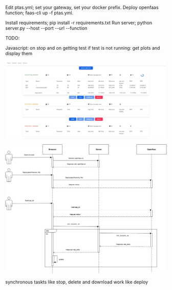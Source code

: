 Edit ptas.yml; set your gateway, set your docker prefix.
Deploy openfaas function; faas-cli up -f ptas.yml.

Install requirements; pip install -r requirements.txt
Run server; python server.py --host <host> --port <port> --url <openfaas url> --function <funcion name>

TODO:

Javascript:
    on stop and on getting test if test is not running:
        get plots and display them

![alt text](https://github.com/JadKHaddad/Openfaas-Performance-Testing-as-a-Service/blob/main/assets/img.jpg?raw=true)
    
![alt text](https://github.com/JadKHaddad/Openfaas-Performance-Testing-as-a-Service/blob/main/assets/seq.jpg?raw=true)
    
synchronous taskts like stop, delete and download work like deploy


